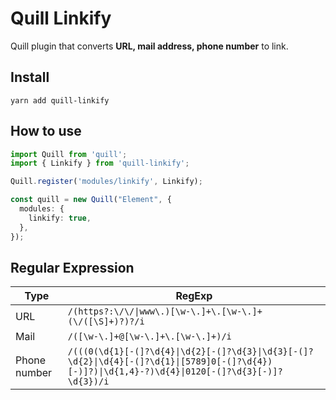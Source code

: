 # Quill Linkify

Quill plugin that converts **URL, mail address, phone number** to link.

## Install

```
yarn add quill-linkify
```

## How to use

```ts
import Quill from 'quill';
import { Linkify } from 'quill-linkify';

Quill.register('modules/linkify', Linkify);

const quill = new Quill("Element", {
  modules: {
    linkify: true,
  },
});
```

## Regular Expression
| Type | RegExp |
| --- | --- |
| URL | `/(https?:\/\/\|www\.)[\w-\.]+\.[\w-\.]+(\/([\S]+)?)?/i` |
| Mail | `/([\w-\.]+@[\w-\.]+\.[\w-\.]+)/i` |
| Phone number | `/(((0(\d{1}[-(]?\d{4}\|\d{2}[-(]?\d{3}\|\d{3}[-(]?\d{2}\|\d{4}[-(]?\d{1}\|[5789]0[-(]?\d{4})[-)]?)\|\d{1,4}-?)\d{4}\|0120[-(]?\d{3}[-)]?\d{3})/i` |